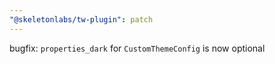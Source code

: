 ```yaml
---
"@skeletonlabs/tw-plugin": patch
---
```


bugfix: `properties_dark` for `CustomThemeConfig` is now optional
